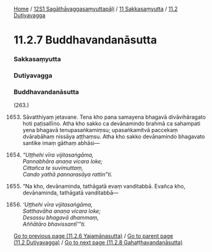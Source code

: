 
[Home](/) / [12S1 Sagāthāvaggasaṃyuttapāḷi](../../../12S1.md) / [11 Sakkasaṃyutta](../../11.md) / [11.2 Dutiyavagga](../11.2.md)

# 11.2.7 Buddhavandanāsutta

### Sakkasaṃyutta

### Dutiyavagga

### Buddhavandanāsutta

(263.)

1653. Sāvatthiyaṃ jetavane. Tena kho pana samayena bhagavā divāvihāragato hoti paṭisallīno. Atha kho sakko ca devānamindo brahmā ca sahampati yena bhagavā tenupasaṅkamiṃsu; upasaṅkamitvā paccekaṃ dvārabāhaṃ nissāya aṭṭhaṃsu. Atha kho sakko devānamindo bhagavato santike imaṃ gāthaṃ abhāsi—

1654. _“Uṭṭhehi vīra vijitasaṅgāma,_  
_Pannabhāra anaṇa vicara loke;_  
_Cittañca te suvimuttaṃ,_  
_Cando yathā pannarasāya rattin”ti._  


1655. “Na kho, devānaminda, tathāgatā evaṃ vanditabbā. Evañca kho, devānaminda, tathāgatā vanditabbā—

1656. _‘Uṭṭhehi vīra vijitasaṅgāma,_  
_Satthavāha anaṇa vicara loke;_  
_Desassu bhagavā dhammaṃ,_  
_Aññātāro bhavissantī’”ti._  


[Go to previous page (11.2.6 Yajamānasutta)](11.2.6.md) / [Go to parent page (11.2 Dutiyavagga)](../11.2.md) / [Go to next page (11.2.8 Gahaṭṭhavandanāsutta)](11.2.8.md)


